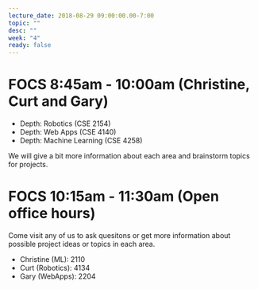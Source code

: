 ```yaml
---
lecture_date: 2018-08-29 09:00:00.00-7:00
topic: ""
desc: ""
week: "4"
ready: false
---
```


# FOCS 8:45am - 10:00am (Christine, Curt and Gary)

* Depth: Robotics (CSE 2154)
* Depth: Web Apps (CSE 4140)
* Depth: Machine Learning (CSE 4258)

We will give a bit more information about each area and brainstorm topics for projects.  

# FOCS 10:15am - 11:30am (Open office hours)

Come visit any of us to ask quesitons or get more information about possible project ideas or topics in each area.
* Christine (ML): 2110
* Curt (Robotics): 4134
* Gary (WebApps): 2204
